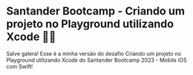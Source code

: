 # Santander Bootcamp - Criando um projeto no Playground utilizando Xcode 🏦🔴
Salve galera! Esse é a minha versão do desafio Criando um projeto no Playground utilizando Xcode do Santander Bootcamp 2023 -  Mobile iOS com Swift!
